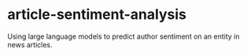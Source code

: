 # article-sentiment-analysis
Using large language models to predict author sentiment on an entity in news articles.
